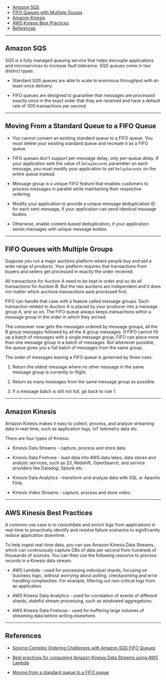 <!-- TOC -->

- [Amazon SQS](#amazon-sqs)
- [FIFO Queues with Multiple Groups](#fifo-queues-with-multiple-groups)
- [Amazon Kinesis](#amazon-kinesis)
- [AWS Kinesis Best Practices](#aws-kinesis-best-practices)
- [References](#references)

<!-- /TOC -->

---
## Amazon SQS

SQS is a fully managed queuing service that helps decouple applications and microservices to increase fault tolerance. SQS queues come in two distinct types:

* Standard SQS queues are able to scale to enormous throughput with at-least-once delivery.

* FIFO queues are designed to guarantee that messages are processed exactly once in the exact order that they are received and have a default rate of 300 transactions per second.

---
## Moving From a Standard Queue to a FIFO Queue

* You cannot convert an existing standard queue to a FIFO queue. You must delete your existing standard queue and recreate it as a FIFO queue.

* FIFO queues don't support per-message delay, only per-queue delay. If your application sets the value of `DelaySeconds` parameter on each message, you must modify your application to set `DelaySeconds` on the entire queue instead.

* Message group is a unique FIFO feature that enables customers to process messages in parallel while maintaining their respective ordering.

* Modify your application to provide a unique message deduplication ID for each sent message, if your application can send identical message bodies.

* Otherwise, enable content-based deduplication, if your application sends messages with unique message bodies.

---
## FIFO Queues with Multiple Groups

Suppose you run a major auctions platform where people buy and sell a wide range of products. Your platform requires that transactions from buyers and sellers get processed in exactly the order received.

All transactions for Auction A need to be kept in order and so do all transactions for Auction B. But the two auctions are independent and it does not matter which auctions transactions aare processed first.

FIFO can handle that case with a feature called message groups. Each transaction related to Auction A is placed by your producer into a message group A, and so on. The FIFO queue always keeps transactions within a message group in the order in which they arrived.

The consumer now gets the messages ordered by message groups, all the B group messages followed by all the A group messages. If FIFO cannot fill up a batch of messages with a single message group, FIFO can place more than one message group in a batch of messages. But whenever possible, the queue gives you a full batch of messages from the same group.

The order of messages leaving a FIFO queue is governed by three rules:

1. Return the oldest message where no other message in the same message group is currently in-flight.

2. Return as many messages from the same message group as possible.

3. If a message batch is still not full, go back to rule 1.

---
## Amazon Kinesis

Amazon Kinesis makes it easy to collect, process, and analyze streaming data in real-time, such as application logs, IoT telemetry data etc.

There are four types of Kinesis:

* Kinesis Data Streams - capture, process and store data.

* Kinesis Data Firehose - load data into AWS data lakes, data stores and analytic services, such as S3, Redshift, OpenSearch, and service providers like Datadog, Splunk etc.

* Kinesis Data Analytics - transform and analyze data with SQL or Apache Flink.

* Kinesis Video Streams - capture, process and store video.

---
## AWS Kinesis Best Practices

A common use case is to consolidate and enrich logs from applications in real-time to proactively identify and resolve failure scenarios to significantly reduce application downtime.

To help ingest real-time data, you can use Amazon Kinesis Data Streams, which can continuously capture GBs of data per second from hundreds of thousands of sources. You can then use the following resource to process records in a Kinesis data stream:

* AWS Lambda - used for processing individual shards, focusing on business logic, without worrying about polling, checkpointing and error handling complexities. For example, filtering out non-critical logs from an application.

* AWS Kinesis Data Analytics - used for correlation of events of different shards, stateful stream processing, such as windowed aggregations.

* AWS Kinesis Data Firehose - used for buffering large volumes of streaming data before writing elsewhere.

---
## References

* [Solving Complex Ordering Challenges with Amazon SQS FIFO Queues](https://aws.amazon.com/blogs/compute/solving-complex-ordering-challenges-with-amazon-sqs-fifo-queues/)

* [Best practices for consuming Amazon Kinesis Data Streams using AWS Lambda](https://aws.amazon.com/blogs/big-data/best-practices-for-consuming-amazon-kinesis-data-streams-using-aws-lambda/)

* [Moving from a standard queue to a FIFO queue](https://docs.aws.amazon.com/AWSSimpleQueueService/latest/SQSDeveloperGuide/FIFO-queues-moving.html)